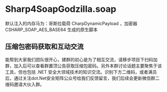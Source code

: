 # Sharp4SoapGodzilla.soap

默认注入的内存马为：哥斯拉载荷 CharpDynamicPayload ，加密器 CSHARP_SOAP_AES_BASE64 生成的原生脚本

## 压缩包密码获取和互动交流
能帮到大家我们团队很开心，建群的初心是为了相互交流，请移步项目下扫码加群，加入后可以查看群置顶公告获取压缩包密码。另外本群讨论话题主要聚焦于该工具，但也包括 .NET 安全大领域技术的知识交流。识别下方二维码，或者满员后，通过关注dot.Net安全矩阵公众号给我们反馈留言，我们后续会更新微信群二维码邀请大伙入群。




